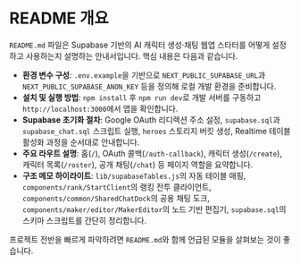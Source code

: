 # README 개요

`README.md` 파일은 Supabase 기반의 AI 캐릭터 생성·채팅 웹앱 스타터를 어떻게 설정하고 사용하는지 설명하는 안내서입니다. 핵심 내용은 다음과 같습니다.

- **환경 변수 구성**: `.env.example`을 기반으로 `NEXT_PUBLIC_SUPABASE_URL`과 `NEXT_PUBLIC_SUPABASE_ANON_KEY` 등을 정의해 로컬 개발 환경을 준비합니다.
- **설치 및 실행 방법**: `npm install` 후 `npm run dev`로 개발 서버를 구동하고 `http://localhost:3000`에서 앱을 확인합니다.
- **Supabase 초기화 절차**: Google OAuth 리디렉션 주소 설정, `supabase.sql`과 `supabase_chat.sql` 스크립트 실행, `heroes` 스토리지 버킷 생성, Realtime 테이블 활성화 과정을 순서대로 안내합니다.
- **주요 라우트 설명**: 홈(`/`), OAuth 콜백(`/auth-callback`), 캐릭터 생성(`/create`), 캐릭터 목록(`/roster`), 공개 채팅(`/chat`) 등 페이지 역할을 요약합니다.
- **구조 메모 하이라이트**: `lib/supabaseTables.js`의 자동 테이블 매핑, `components/rank/StartClient`의 랭킹 전투 클라이언트, `components/common/SharedChatDock`의 공용 채팅 도크, `components/maker/editor/MakerEditor`의 노드 기반 편집기, `supabase.sql`의 스키마 스크립트를 간단히 정리합니다.

프로젝트 전반을 빠르게 파악하려면 `README.md`와 함께 언급된 모듈을 살펴보는 것이 좋습니다.
